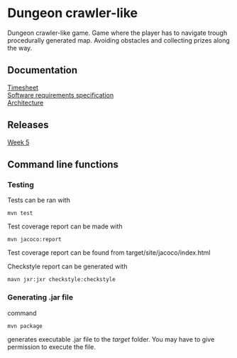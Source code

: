 # Dungeon crawler-like 

Dungeon crawler-like game. Game where the player has to navigate trough procedurally generated map. Avoiding obstacles and collecting prizes along the way.

## Documentation 
[Timesheet](https://github.com/uberballo/ot-harjoitustyo/blob/master/documentation/timesheet.md)  
[Software requirements specification](https://github.com/uberballo/ot-harjoitustyo/blob/master/documentation/SoftwareRequirementsSpecifications.md)  
[Architecture](https://github.com/uberballo/ot-harjoitustyo/blob/master/documentation/Architecture.md)

## Releases
[Week 5](https://github.com/uberballo/ot-harjoitustyo/releases/tag/viikko5)  

## Command line functions
### Testing

Tests can be ran with 

```
mvn test
```

Test coverage report can be made with

```
mvn jacoco:report
```
Test coverage report can be found from target/site/jacoco/index.html  

Checkstyle report can be generated with

```
mavn jxr:jxr checkstyle:checkstyle
```

### Generating .jar file

command
```
mvn package
```
generates executable .jar file to the _target_ folder. You may have to give permission to execute the file.
